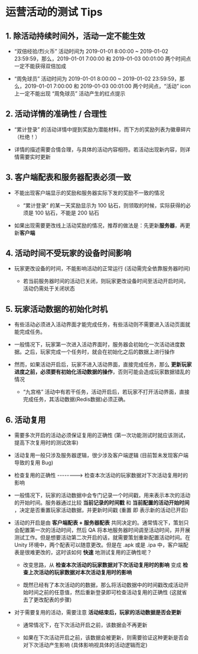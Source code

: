# 运营活动的测试 Tips


## 1. 除活动持续时间外，活动一定不能生效

* “双倍经验/烈火币” 活动时间为 2019-01-01 8:00:00 ~ 2019-01-02 23:59:59，那么，2019-01-01 7:00:00 和 2019-01-03 00:01:00 两个时间点一定不能获得双倍加成

* “周免球员” 活动时间为 2019-01-01 8:00:00 ~ 2019-01-02 23:59:59，那么，2019-01-01 7:00:00 和 2019-01-03 00:01:00 两个时间点，“活动” icon 上一定不能出现 “周免球员” 活动产生的红点提示


## 2. 活动详情的准确性 / 合理性

* “累计登录” 的活动详情中提到奖励为潜能材料，而下方的奖励列表为徽章碎片（杜绝！）

* 详情的描述需要合情合理，与具体的活动内容相符。若活动出现新内容，则详情需要实时更新


## 3. 客户端配表和服务器配表必须一致

* 不能出现客户端显示的奖励和服务器实际下发的奖励不一致的情况

    * “累计登录” 的某一天奖励显示为 100 钻石，则领取的时候，实际获得的必须是 100 钻石，不能是 200 钻石

* 如果出现需要更改线上活动奖励的情况，推荐的做法是：先更新**服务器**，再更新**客户端**


## 4. 活动时间不受玩家的设备时间影响

* 玩家更改设备的时间，不能影响活动的正常运行 (活动需完全依靠服务器时间)

    * 若当前服务器时间的活动已关闭，则玩家更改设备时间至活动开启时间，活动仍需处于关闭状态


## 5. 玩家活动数据的初始化时机

* 有些活动必须进入活动界面才能完成任务，有些活动则不需要进入活动页面就能完成任务。

* 一般情况下，玩家第一次进入活动界面时，服务器会初始化一次活动进度数据。之后，玩家完成一个任务时，就会在初始化之后的数据上进行操作

* 然而，如果活动开启后，玩家不进入活动界面，直接完成任务，那么 **更新玩家进度之前，必须要有初始化活动数据的操作**，否则可能会造成玩家数据错乱的情况

    * “九宫格” 活动中有若干任务，活动开启后，若玩家不打开活动界面，直接完成任务，其活动数据(Redis数据)必须正确。


## 6. 活动复用

* 需要多次开启的活动必须保证复用的正确性 (第一次功能测试时就应该测试，提高下次复用时的测试效率)

* 活动复用一般只涉及服务器逻辑，很少涉及客户端逻辑 (目前暂未发现客户端导致的复用 Bug)

* 检查复用的正确性 --------> 检查本次活动的玩家数据对下次活动复用时的影响

* 一般情况下，玩家的活动数据中会专门记录一个时间戳，用来表示本次的活动的开始时间。服务器通过比较 **当前记录的时间戳** 和 **当前配置的活动开始时间** ，决定是否重置玩家活动数据，并更新时间戳 (重置 即 表示新的活动已开启)

* 活动的开启是由 **客户端配表 + 服务器配表** 共同决定的。通常情况下，策划只会配置第一次的活动时间，然后 QA 将本地服务器时间调至活动时间，并开展测试工作。但是想要活动第二次开启的话，就需要策划重新配置活动时间。在 Unity 环境中，两个配表可以随意更改。但是在 .apk 或是 .ipa 中，客户端配表是很难更改的，这时该如何 **快速** 地测试复用的正确性呢？

    * 改变思路，从 **检查本次活动的玩家数据对下次活动复用时的影响** 变成 **检查上次活动的玩家数据对本次活动复用时的影响**

    * 既然已经有了本次活动的的数据，那么将活动数据中的时间戳改成活动开始时间之前的任意值，然后重新登录即可检查活动复用的正确性 (这就省去了更改配表的步骤)

* 对于需要复用的活动，需要注意 **活动结束后，玩家的活动数据是否会更新**

    * 通常情况下，在下次活动开启之前，该数据会不再更新

    * 如果在下次活动开启之前，该数据会被更新，则需要验证这种更新是否会对下次活动产生影响 (具体影响视具体的活动逻辑而定)